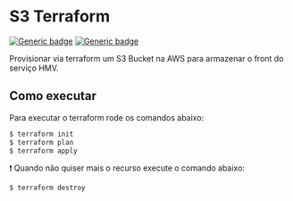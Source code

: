 # S3 Terraform
[![Generic badge](https://img.shields.io/badge/Infra-Terraform-purple.svg)](https://www.terraform.io/)
[![Generic badge](https://img.shields.io/badge/Provider-AWS-orange.svg)](https://aws.amazon.com/pt/)

Provisionar via terraform um S3 Bucket na AWS para armazenar o front do serviço HMV.

## Como executar

Para executar o terraform rode os comandos abaixo:

```bash
$ terraform init
$ terraform plan
$ terraform apply
```

:exclamation: Quando não quiser mais o recurso execute o comando abaixo:
```bash
$ terraform destroy
```
